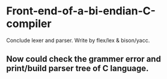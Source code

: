 # Front-end-of-a-bi-endian-C-compiler
Conclude lexer and parser. Write by flex/lex & bison/yacc.

## Now could check the grammer error and print/build parser tree of C language.
